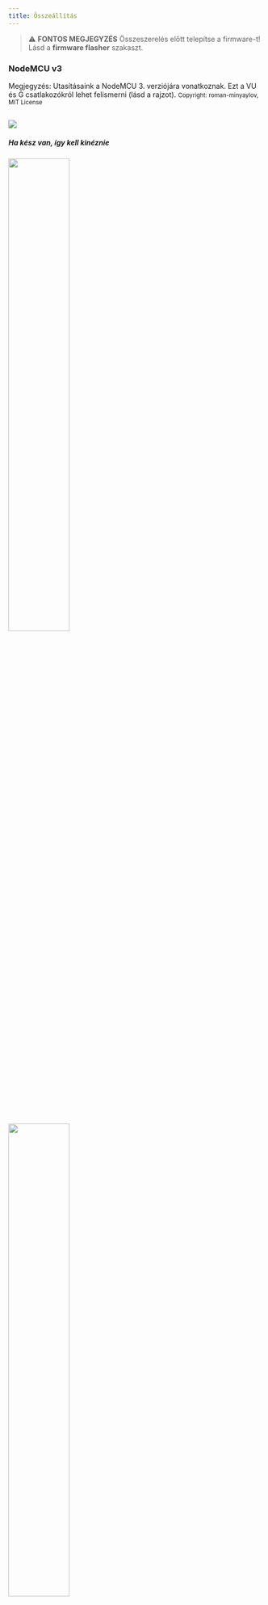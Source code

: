 ```yaml
---
title: Összeállítás
---
```


> ⚠️ **FONTOS MEGJEGYZÉS**
Összeszerelés előtt telepítse a firmware-t!
Lásd a __firmware flasher__ szakaszt.

### NodeMCU v3
Megjegyzés: Utasításaink a NodeMCU 3. verziójára vonatkoznak. Ezt a VU és G csatlakozókról lehet felismerni (lásd a rajzot).
<small>Copyright: roman-minyaylov, MIT License</small>


<img src="../docs/airrohr/nodemcu-v3-bme280.jpeg" style="margin-top: 1em" loading="lazy"/>

##### Ha kész van, így kell kinéznie
<img src="../docs/airrohr/sds011-with-tube.jpeg" style="width:49%; padding-right: 0.5em" loading="lazy"/>
 <img src="../docs/airrohr/bme280-tied-to-tube.jpeg" style="width:49%;" loading="lazy"/>

### Vezessük be az SDS011-et
A csapok jobbról balra vannak számozva, győződjön meg róla, hogy a csatlakoztatáskor a kábelek a csapokon ülnek, mivel a legtöbb Dupont kábel a csapok között is elfér.
```bash
SDS011 Pin 1 -> Pin D1 GPIO5
SDS011 Pin 2 -> Pin D2 GPIO4
SDS011 Pin 3 -> GND
SDS011 Pin 4 -> nem használt
SDS011 Pin 5 -> VU (NodeMCU v3) VIN (NodeMCU v1,v2)
SDS011 Pin 6 -> nem használt
SDS011 Pin 7 -> nem használt
```

<br>

💡 Megtalálhatja a [firmware által támogatott érzékelők listáját](https://github.com/opendata-stuttgart/sensors-software/blob/master/airrohr-firmware/Readme.md)

### Forraszd össze a BME280-at

Csatlakoztassa a tűs fejlécet a BME280 laphoz. Forrasztja be a hátoldalról. A csapok közötti hézagok nagyon kicsik, ezért legyen türelmes és óvatos.

A trükk az, hogy a forrasztópáka hegyét a csapra helyezzük, kicsit felmelegítjük, majd enyhén felhordjuk a forrasztópácot.



### A BME280 bekötése
A csapok balról jobbra haladva vannak számozva.
```bash
VIN -> Pin 3V3 (3.3V)
GND-> GNDG
SDA -> PIN D3
SCL -> D4 csatlakozó
```

### Kösd össze az egészet

 ##### A NodeMCU és az SDS011 összekapcsolása
<img src="../docs/airrohr/tie-air-quality-sensor-together.jpeg" loading="lazy"/>
Egy kábelkötegelővel kösse össze a NodeMCU-t (ESP8266) és az SDS011 érzékelőt úgy, hogy a Wifi antenna az érzékelőtől távolabb mutasson.

 ##### Connect hajlékony cső
* csatlakoztassa a hajlékony csövet az SDS011 érzékelőhöz.
* Egy másik kábelkötegelővel rögzítse a BME280 hőmérséklet-érzékelőt a csőhöz.
* Vezesse át az USB-kábelt a csövön. Szerelje fel az SDS011-et úgy, hogy a NodeMCU felülre, a ventilátor pedig alulra nézzen.

 ##### Tolja be az érzékelőt a csőbe
* Nyomja az alkatrészeket a csőbe, úgy, hogy a cső belsejébe szoruljon.
* Az USB-kábel, a hajlékony cső és a BME280 nézzen ki a cső végéből.
* Nyomja a másik csövet az elsőre.

<img src="../docs/airrohr/sds011-jammed-into-tube.jpeg" loading="lazy"/>

##### Befejezés
* Helyezze a hőmérséklet-érzékelőt a hajlékony csőre úgy, hogy az a cső szélén legyen.
* Vágja le a flexibilis csövet a cső végénél
* Választható: a cső nyitott végeit finom hálóval fedheti le. Így a levegő keringhet, de a rovarok kint maradnak.
* Választható: a cső nyitott végeit finom hálóval fedheti le. Így a levegő keringhet, de a rovarok kint maradnak.

<img src="../docs/airrohr/position-bme280.jpeg" loading="lazy"/>

### Placement
Az ideális hely 1,5-3,5 méterrel az utca felett van, és jól szellőzik. Ez azonban nem minden ember esetében lehetséges, ezért a regisztráció során olyan információkat kérnek, mint a föld feletti magasság és az utcához viszonyított helyzet.

